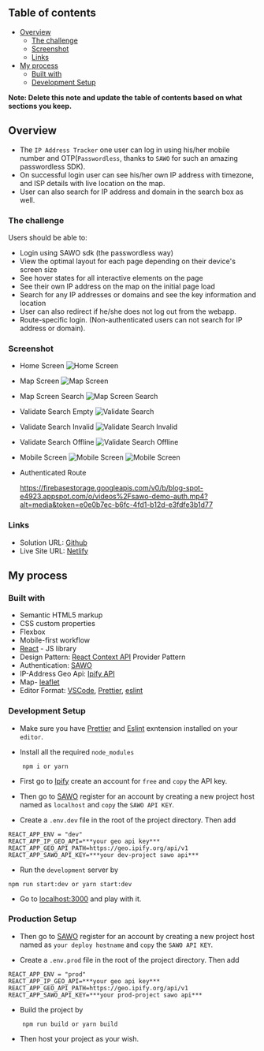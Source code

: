 ## Table of contents

- [Overview](#overview)
  - [The challenge](#the-challenge)
  - [Screenshot](#screenshot)
  - [Links](#links)
- [My process](#my-process)
  - [Built with](#built-with)
  - [Development Setup](#development-setup)

**Note: Delete this note and update the table of contents based on what sections you keep.**

## Overview

- The `IP Address Tracker` one user can log in using his/her mobile number and OTP(`Passwordless`, thanks to `SAWO` for such an amazing passwordless SDK).
- On successful login user can see his/her own IP address with timezone, and ISP details with live location on the map.
- User can also search for IP address and domain in the search box as well.

### The challenge

Users should be able to:

- Login using SAWO sdk (the passwordless way)
- View the optimal layout for each page depending on their device's screen size
- See hover states for all interactive elements on the page
- See their own IP address on the map on the initial page load
- Search for any IP addresses or domains and see the key information and location
- User can also redirect if he/she does not log out from the webapp.
- Route-specific login. (Non-authenticated users can not search for IP address or domain).

### Screenshot

- Home Screen
  ![Home Screen](./screenshots/page1.png)
- Map Screen
  ![Map Screen](./screenshots/page2.png)
- Map Screen Search
  ![Map Screen Search](./screenshots/page3.png)
- Validate Search Empty
  ![Validate Search](./screenshots/page4.png)
- Validate Search Invalid
  ![Validate Search Invalid](./screenshots/page5.png)
- Validate Search Offline
  ![Validate Search Offline](./screenshots/page6.png)

- Mobile Screen
  ![Mobile Screen](./screenshots/mobile2.png)
  ![Mobile Screen](./screenshots/mobile1.png)

- Authenticated Route

  https://firebasestorage.googleapis.com/v0/b/blog-spot-e4923.appspot.com/o/videos%2Fsawo-demo-auth.mp4?alt=media&token=e0e0b7ec-b6fc-4fd1-b12d-e3fdfe3b1d77

### Links

- Solution URL: [Github](https://github.com/JeevantheDev/IP-Tracker)
- Live Site URL: [Netlify](https://ip-tracker-prod.netlify.app/)

## My process

### Built with

- Semantic HTML5 markup
- CSS custom properties
- Flexbox
- Mobile-first workflow
- [React](https://reactjs.org/) - JS library
- Design Pattern: [React Context API](https://reactjs.org/docs/context.html) Provider Pattern
- Authentication: [SAWO](https://sawolabs.com/)
- IP-Address Geo Api: [Ipify API](https://geo.ipify.org/)
- Map- [leaflet](https://leafletjs.com/)
- Editor Format: [VSCode](https://code.visualstudio.com/), [Prettier](https://prettier.io/), [eslint](https://eslint.org/)

### Development Setup

- Make sure you have [Prettier](https://marketplace.visualstudio.com/items?itemName=esbenp.prettier-vscode) and [Eslint](https://marketplace.visualstudio.com/items?itemName=dbaeumer.vscode-eslint) exntension installed on your `editor`.

- Install all the required `node_modules`

```
    npm i or yarn
```

- First go to [Ipify](https://geo.ipify.org/) create an account for `free` and `copy` the API key.
- Then go to [SAWO](https://sawolabs.com/) register for an account by creating a new project host named as `localhost` and `copy` the `SAWO API KEY`.

- Create a `.env.dev` file in the root of the project directory. Then add

```
REACT_APP_ENV = "dev"
REACT_APP_IP_GEO_API=***your geo api key***
REACT_APP_GEO_API_PATH=https://geo.ipify.org/api/v1
REACT_APP_SAWO_API_KEY=***your dev-project sawo api***

```

- Run the `development` server by

```
npm run start:dev or yarn start:dev
```

- Go to [localhost:3000](http://localhost:3000/) and play with it.

### Production Setup

- Then go to [SAWO](https://sawolabs.com/) register for an account by creating a new project host named as `your deploy hostname` and `copy` the `SAWO API KEY`.

- Create a `.env.prod` file in the root of the project directory. Then add

```
REACT_APP_ENV = "prod"
REACT_APP_IP_GEO_API=***your geo api key***
REACT_APP_GEO_API_PATH=https://geo.ipify.org/api/v1
REACT_APP_SAWO_API_KEY=***your prod-project sawo api***

```

- Build the project by

```
    npm run build or yarn build
```

- Then host your project as your wish.
